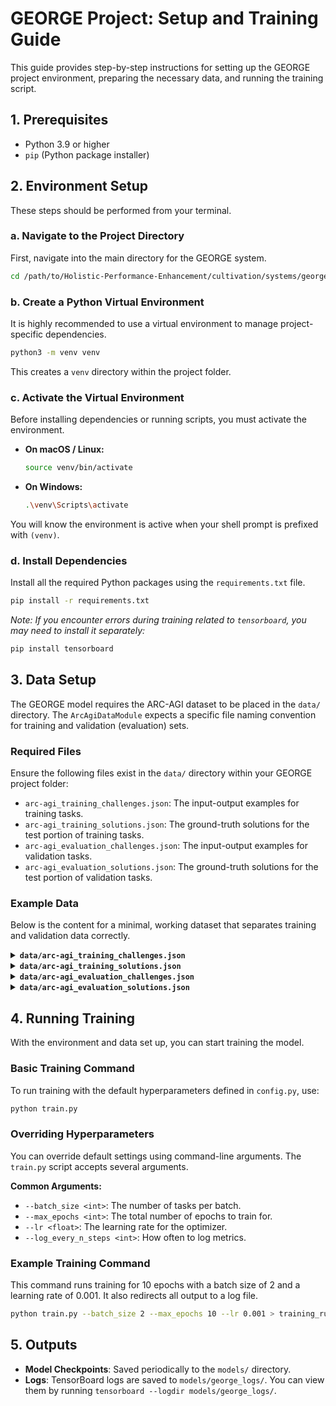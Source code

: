 # GEORGE Project: Setup and Training Guide

This guide provides step-by-step instructions for setting up the GEORGE project environment, preparing the necessary data, and running the training script.

## 1. Prerequisites

- Python 3.9 or higher
- `pip` (Python package installer)

## 2. Environment Setup

These steps should be performed from your terminal.

### a. Navigate to the Project Directory

First, navigate into the main directory for the GEORGE system.

```bash
cd /path/to/Holistic-Performance-Enhancement/cultivation/systems/george/
```

### b. Create a Python Virtual Environment

It is highly recommended to use a virtual environment to manage project-specific dependencies.

```bash
python3 -m venv venv
```

This creates a `venv` directory within the project folder.

### c. Activate the Virtual Environment

Before installing dependencies or running scripts, you must activate the environment.

- **On macOS / Linux:**
  ```bash
  source venv/bin/activate
  ```
- **On Windows:**
  ```bash
  .\venv\Scripts\activate
  ```

You will know the environment is active when your shell prompt is prefixed with `(venv)`.

### d. Install Dependencies

Install all the required Python packages using the `requirements.txt` file.

```bash
pip install -r requirements.txt
```
*Note: If you encounter errors during training related to `tensorboard`, you may need to install it separately:*
```bash
pip install tensorboard
```

## 3. Data Setup

The GEORGE model requires the ARC-AGI dataset to be placed in the `data/` directory. The `ArcAgiDataModule` expects a specific file naming convention for training and validation (evaluation) sets.

### Required Files

Ensure the following files exist in the `data/` directory within your GEORGE project folder:

- `arc-agi_training_challenges.json`: The input-output examples for training tasks.
- `arc-agi_training_solutions.json`: The ground-truth solutions for the test portion of training tasks.
- `arc-agi_evaluation_challenges.json`: The input-output examples for validation tasks.
- `arc-agi_evaluation_solutions.json`: The ground-truth solutions for the test portion of validation tasks.

### Example Data

Below is the content for a minimal, working dataset that separates training and validation data correctly.

<details>
<summary><b><code>data/arc-agi_training_challenges.json</code></b></summary>

```json
{
  "task_identity_001": {
    "train": [
      {
        "input": [[1, 0], [0, 0]],
        "output": [[1, 0], [0, 0]]
      }
    ],
    "test": [
      {
        "input": [[0, 2], [0, 0]]
      }
    ]
  },
  "task_change_002": {
    "train": [
      {
        "input": [[3, 0], [0, 0]],
        "output": [[4, 0], [0, 0]]
      }
    ],
    "test": [
      {
        "input": [[5, 0], [0, 0]]
      }
    ]
  }
}
```
</details>

<details>
<summary><b><code>data/arc-agi_training_solutions.json</code></b></summary>

```json
{
  "task_identity_001": {
    "test": {
      "output": [[0, 2], [0, 0]]
    }
  },
  "task_change_002": {
    "test": {
      "output": [[0, 6], [0, 0]]
    }
  }
}
```
</details>

<details>
<summary><b><code>data/arc-agi_evaluation_challenges.json</code></b></summary>

```json
{
  "val_task_identity_003": {
    "train": [
      {
        "input": [[7, 7], [0, 0]],
        "output": [[7, 7], [0, 0]]
      }
    ],
    "test": [
      {
        "input": [[8, 0], [8, 0]]
      }
    ]
  },
  "val_task_change_004": {
    "train": [
      {
        "input": [[1, 1], [0, 0]],
        "output": [[2, 2], [0, 0]]
      }
    ],
    "test": [
      {
        "input": [[3, 3], [0, 0]]
      }
    ]
  }
}
```
</details>

<details>
<summary><b><code>data/arc-agi_evaluation_solutions.json</code></b></summary>

```json
{
  "val_task_identity_003": {
    "test": {
      "output": [[8, 0], [8, 0]]
    }
  },
  "val_task_change_004": {
    "test": {
      "output": [[4, 4], [0, 0]]
    }
  }
}
```
</details>

## 4. Running Training

With the environment and data set up, you can start training the model.

### Basic Training Command

To run training with the default hyperparameters defined in `config.py`, use:

```bash
python train.py
```

### Overriding Hyperparameters

You can override default settings using command-line arguments. The `train.py` script accepts several arguments.

**Common Arguments:**
- `--batch_size <int>`: The number of tasks per batch.
- `--max_epochs <int>`: The total number of epochs to train for.
- `--lr <float>`: The learning rate for the optimizer.
- `--log_every_n_steps <int>`: How often to log metrics.

### Example Training Command

This command runs training for 10 epochs with a batch size of 2 and a learning rate of 0.001. It also redirects all output to a log file.

```bash
python train.py --batch_size 2 --max_epochs 10 --lr 0.001 > training_run.log 2>&1
```

## 5. Outputs

- **Model Checkpoints**: Saved periodically to the `models/` directory.
- **Logs**: TensorBoard logs are saved to `models/george_logs/`. You can view them by running `tensorboard --logdir models/george_logs/`.
